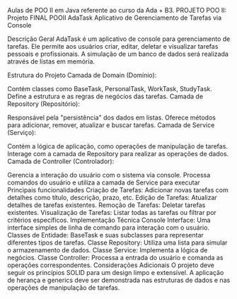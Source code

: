 Aulas de POO II em Java referente ao curso da Ada + B3.
PROJETO POO II:
Projeto FINAL POOII
AdaTask
Aplicativo de Gerenciamento de Tarefas via Console

Descrição Geral
AdaTask é um aplicativo de console para gerenciamento de tarefas. Ele permite aos usuários criar, editar, deletar e visualizar tarefas pessoais e profissionais. A simulação de um banco de dados será realizada através de listas em memória.

Estrutura do Projeto
Camada de Domain (Domínio):

Contém classes como BaseTask, PersonalTask, WorkTask, StudyTask.
Define a estrutura e as regras de negócios das tarefas.
Camada de Repository (Repositório):

Responsável pela "persistência" dos dados em listas.
Oferece métodos para adicionar, remover, atualizar e buscar tarefas.
Camada de Service (Serviço):

Contém a lógica de aplicação, como operações de manipulação de tarefas.
Interage com a camada de Repository para realizar as operações de dados.
Camada de Controller (Controlador):

Gerencia a interação do usuário com o sistema via console.
Processa comandos do usuário e utiliza a camada de Service para executar
Principais funcionalidades
Criação de Tarefas: Adicionar novas tarefas com detalhes como título, descrição, prazo, etc.
Edição de Tarefas: Atualizar detalhes de tarefas existentes.
Remoção de Tarefas: Deletar tarefas existentes.
Visualização de Tarefas: Listar todas as tarefas ou filtrar por critérios específicos.
Implementação Técnica
Console Interface: Uma interface simples de linha de comando para interação com o usuário.
Classes de Entidade: BaseTask e suas subclasses para representar diferentes tipos de tarefas.
Classe Repository: Utiliza uma lista para simular o armazenamento de dados.
Classe Service: Implementa a lógica de negócios.
Classe Controller: Processa a entrada do usuário e comanda as operações correspondentes.
Considerações Adicionais
O projeto deve seguir os princípios SOLID para um design limpo e extensível.
A aplicação de herança e generics deve ser demonstrada nas estruturas de dados e nas operações de manipulação de tarefas.
